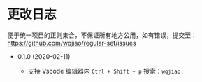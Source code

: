# 更改日志

便于统一项目的正则集合，不保证所有地方公用，如有错误，提交至：https://github.com/wqjiao/regular-set/issues

* 0.1.0 (2020-02-11)

    - 支持 Vscode 编辑器内 `Ctrl + Shift + p` 搜索：`wqjiao.`



